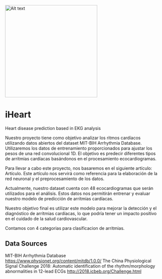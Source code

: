 
<img src="https://2.bp.blogspot.com/-y1hgL4zvQ-I/UObNXHSIHuI/AAAAAAAAAEk/4sTgpLCQF9k/s1600/ecg+black.gif" alt="Alt text" style="width: 300px;">

# iHeart
Heart disease prediction based in EKG analysis

Nuestro proyecto tiene como objetivo analizar los ritmos cardíacos utilizando datos abiertos del dataset MIT-BIH Arrhythmia Database. Utilizaremos los datos de entrenamiento proporcionados para ajustar los pesos de una red convolucional 1D. El objetivo es predecir diferentes tipos de arritmias cardíacas basándonos en el procesamiento ecocardiogramas.

Para llevar a cabo este proyecto, nos basaremos en el siguiente artículo: Artículo. Este artículo nos servirá como referencia para la elaboración de la red neuronal y el preprocesamiento de los datos.

Actualmente, nuestro dataset cuenta con 48 ecocardiogramas que serán utilizados para el análisis. Estos datos nos permitirán entrenar y evaluar nuestro modelo de predicción de arritmias cardíacas.

Nuestro objetivo final es utilizar este modelo para mejorar la detección y el diagnóstico de arritmias cardíacas, lo que podría tener un impacto positivo en el cuidado de la salud cardiovascular.

Contamos con 4 categorias para clasificacion de arritmias.
## Data Sources
  MIT-BIH Arrhythmia Database 
    https://www.physionet.org/content/mitdb/1.0.0/
  The China Physiological Signal Challenge 2018: Automatic identification of the rhythm/morphology abnormalities in 12-lead ECGs
    http://2018.icbeb.org/Challenge.html

